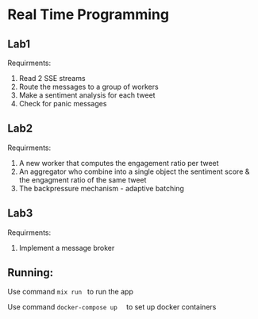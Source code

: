 # Real Time Programming
## Lab1
Requirments:
1. Read 2 SSE streams 
2. Route the messages to a group of workers 
3. Make a sentiment analysis for each tweet
4. Check for panic messages
## Lab2
Requirments:
1. A new worker that computes the engagement ratio per tweet
2. An aggregator who combine into a single object the sentiment score & the engagment ratio of the same tweet
3. The backpressure mechanism - adaptive batching
## Lab3
Requirments:
1. Implement a message broker
## Running:
Use command ```mix run ``` to run the app

Use command  ```docker-compose up  ``` to set up docker containers



